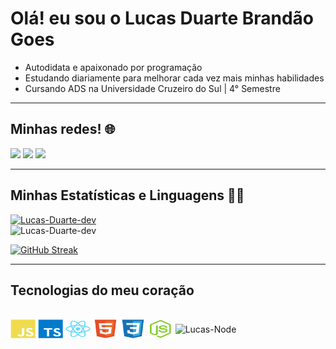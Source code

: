 # Olá! eu sou o Lucas Duarte Brandão Goes

- Autodidata e apaixonado por programação
- Estudando diariamente para melhorar cada vez mais minhas habilidades
- Cursando ADS na Universidade Cruzeiro do Sul | 4° Semestre

---

## Minhas redes! 🌐

<a href="https://wa.link/w2deqn" target="_blank"><img src="https://img.shields.io/badge/WhatsApp-25D366?style=for-the-badge&logo=whatsapp&logoColor=white" target="_blank"></a>
<a href="https://www.instagram.com/lucas_duar32/" target="_blank"><img src="https://img.shields.io/badge/-Instagram-%23E4405F?style=for-the-badge&logo=instagram&logoColor=white" target="_blank"></a>
<a href="https://www.linkedin.com/in/lucas-duarte-ab65051b7/" target="_blank"><img src="https://img.shields.io/badge/-LinkedIn-%230077B5?style=for-the-badge&logo=linkedin&logoColor=white" target="_blank"></a>

---

## Minhas Estatísticas e Linguagens 👨‍💻

[![Lucas-Duarte-dev](https://github-readme-stats.vercel.app/api?username=Lucas-Duarte-dev&show_icons=true&theme=nightowl)](https://github.com/Lucas-Duarte-dev) <br/>
![Lucas-Duarte-dev](https://github-readme-stats.vercel.app/api/top-langs/?username=Lucas-Duarte-dev&langs_count=6&theme=nightowl&layout=compact)<br/>

[![GitHub Streak](https://github-readme-streak-stats.herokuapp.com?user=Lucas-Duarte-dev&theme=nightowl)](https://git.io/streak-stats)<br/>

---

## Tecnologias do meu coração

<div style="display: inline_block"><br>
  <img align="center" alt="Lucas-Js" height="30px" width="40px" src="https://raw.githubusercontent.com/devicons/devicon/master/icons/javascript/javascript-plain.svg">
  <img align="center" alt="Lucas-Ts" height="30px" width="40px" src="https://raw.githubusercontent.com/devicons/devicon/master/icons/typescript/typescript-plain.svg">
  <img align="center" alt="Lucas-React" height="30px" width="40px" src="https://raw.githubusercontent.com/devicons/devicon/master/icons/react/react-original.svg">
  <img align="center" alt="Lucas-HTML" height="30px" width="40px" src="https://raw.githubusercontent.com/devicons/devicon/master/icons/html5/html5-original.svg">
  <img align="center" alt="Lucas-CSS" height="30px" width="40px" src="https://raw.githubusercontent.com/devicons/devicon/master/icons/css3/css3-original.svg">
  <img align="center" alt="Lucas-Node" height="30px" width="40px" src="https://raw.githubusercontent.com/devicons/devicon/master/icons/nodejs/nodejs-original.svg">
  <img align="center" alt="Lucas-Node" height="30px" width="40px" src="https://raw.githubusercontent.com/devicons/devicon/master/icons/nodejs/php-original.svg">
</div>
